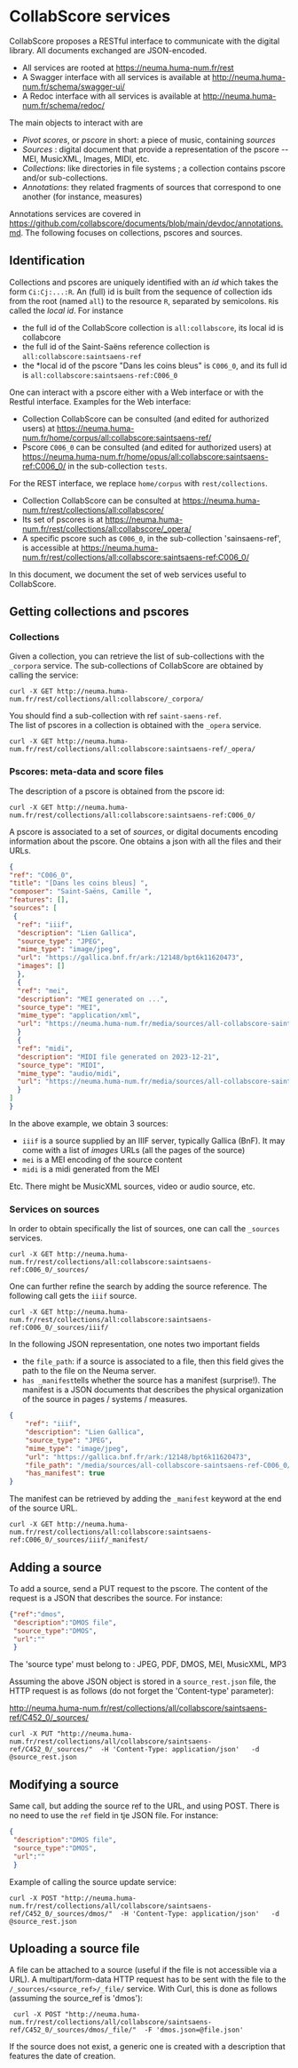# CollabScore services

CollabScore proposes a RESTful interface to communicate with the digital library. 
All documents exchanged are JSON-encoded.  
  - All services are rooted at https://neuma.huma-num.fr/rest
  - A Swagger interface with all services is available at http://neuma.huma-num.fr/schema/swagger-ui/
  - A Redoc interface with all services is available at http://neuma.huma-num.fr/schema/redoc/

The main objects to interact with are

 - *Pivot scores*, or *pscore* in short: a piece of music, containing *sources*
 - *Sources* : digital document that provide a representation of the pscore -- MEI, MusicXML, Images, MIDI, etc.
 - *Collections*: like directories in file systems ; a collection contains pscore and/or sub-collections.
 - *Annotations*: they related fragments of sources that correspond to one another (for instance, measures)

Annotations services are covered in https://github.com/collabscore/documents/blob/main/devdoc/annotations.md. The following focuses on collections, pscores and sources.

## Identification

Collections and pscores are uniquely identified with an *id* which takes the form ``Ci:Cj:...:R``.
An (full) id is built from the sequence of collection ids from the root (named ``all``) to the resource ``R``, 
separated by semicolons. ``R``is called the *local id*. For instance 

 - the full id of the CollabScore collection  is ``all:collabscore``, its local id is collabcore
 - the full id of the Saint-Saëns reference collection  is ``all:collabscore:saintsaens-ref``
 - the *local id of the pscore "Dans les coins bleus" is ``C006_0``, and its
   full id   is ``all:collabscore:saintsaens-ref:C006_0``

One can interact with a pscore either with a Web interface or with the Restful interface. Examples for the Web interface:

 - Collection CollabScore can be consulted (and edited for authorized users) at https://neuma.huma-num.fr/home/corpus/all:collabscore:saintsaens-ref/
 - Pscore ``C006_0`` can be consulted (and edited for authorized users) at https://neuma.huma-num.fr/home/opus/all:collabscore:saintsaens-ref:C006_0/ in the sub-collection ``tests``.

For the REST interface, we replace ``home/corpus`` with ``rest/collections``. 

 - Collection CollabScore can be consulted at https://neuma.huma-num.fr/rest/collections/all:collabscore/
 - Its set of pscores is at https://neuma.huma-num.fr/rest/collections/all:collabscore/_opera/
 - A specific pscore such as ``C006_0``, in the sub-collection 'sainsaens-ref', is accessible  at https://neuma.huma-num.fr/rest/collections/all:collabscore:saintsaens-ref:C006_0/

In this document, we document the set of web services useful to CollabScore. 

## Getting collections and pscores

### Collections

Given a collection, you can retrieve the list of sub-collections with the ``_corpora``
service. The sub-collections of CollabScore are obtained by calling the service:

```
curl -X GET http://neuma.huma-num.fr/rest/collections/all:collabscore/_corpora/
```
You should find a sub-collection with  ref ``saint-saens-ref``.  
The list of pscores in a collection is obtained with the ``_opera`` service.

```
curl -X GET http://neuma.huma-num.fr/rest/collections/all:collabscore:saintsaens-ref/_opera/
```

### Pscores: meta-data and score files

The description of a pscore is obtained from the pscore id:

```
curl -X GET http://neuma.huma-num.fr/rest/collections/all:collabscore:saintsaens-ref:C006_0/
```

A pscore is associated  to a set of *sources*, or digital documents encoding information about the pscore.
One obtains a json with all the files and their URLs.

```json
{
"ref": "C006_0",
"title": "[Dans les coins bleus] ",
"composer": "Saint-Saëns, Camille ",
"features": [],
"sources": [
 {
  "ref": "iiif",
  "description": "Lien Gallica",
  "source_type": "JPEG",
  "mime_type": "image/jpeg",
  "url": "https://gallica.bnf.fr/ark:/12148/bpt6k11620473",
  "images": []
  },
  {
  "ref": "mei",
  "description": "MEI generated on ...",
  "source_type": "MEI",
  "mime_type": "application/xml",
  "url": "https://neuma.huma-num.fr/media/sources/all-collabscore-saintsaens-ref-C006_0/C006_0.mei"
  }
  {
  "ref": "midi",
  "description": "MIDI file generated on 2023-12-21",
  "source_type": "MIDI",
  "mime_type": "audio/midi",
  "url": "https://neuma.huma-num.fr/media/sources/all-collabscore-saintsaens-ref-C006_0/score.midi"
  }
]
}
```

In the above example, we obtain 3 sources:
  - ``iiif`` is a source supplied by an IIIF server, typically Gallica (BnF). It may come
     with a list of *images* URLs (all the pages of the source)
  - ``mei`` is a MEI encoding of the source content
  - ``midi`` is a midi generated from the MEI

Etc. There might be MusicXML sources, video or audio source, etc. 

### Services on sources

In order to obtain specifically the list of sources, one can call the ``_sources`` services.

```
curl -X GET http://neuma.huma-num.fr/rest/collections/all:collabscore:saintsaens-ref:C006_0/_sources/
```

One can further refine the search by adding the source reference. The following 
call gets the ```iiif```  source.

```
curl -X GET http://neuma.huma-num.fr/rest/collections/all:collabscore:saintsaens-ref:C006_0/_sources/iiif/
```

In the following JSON representation, one notes two important fields

 - the ``file_path``: if a source is associated to a file, then this field
   gives the path to the file on the Neuma server.
 - ``has _manifest``tells whether the source has a manifest (surprise!). The
    manifest is a JSON documents that describes the physical organization of the source
    in pages / systems / measures.

```json
{
    "ref": "iiif",
    "description": "Lien Gallica",
    "source_type": "JPEG",
    "mime_type": "image/jpeg",
    "url": "https://gallica.bnf.fr/ark:/12148/bpt6k11620473",
    "file_path": "/media/sources/all-collabscore-saintsaens-ref-C006_0/dmos.json",
    "has_manifest": true
}
```
The manifest can be retrieved by adding the ``_manifest`` keyword at the
end of the source URL.

```
curl -X GET http://neuma.huma-num.fr/rest/collections/all:collabscore:saintsaens-ref:C006_0/_sources/iiif/_manifest/
```

## Adding a source

To add a source, send a PUT request to the pscore. The content of the request is a JSON that describes the source. For instance:

```json
{"ref":"dmos",
 "description":"DMOS file",
 "source_type":"DMOS",
 "url":""
 }
```

The 'source type' must belong to : JPEG, PDF, DMOS, MEI, MusicXML, MP3

Assuming the above JSON object is stored in a ``source_rest.json`` file, the HTTP request is as follows (do not forget the 'Content-type' parameter):

http://neuma.huma-num.fr/rest/collections/all/collabscore/saintsaens-ref/C452_0/_sources/

```
curl -X PUT "http://neuma.huma-num.fr/rest/collections/all/collabscore/saintsaens-ref/C452_0/_sources/"  -H 'Content-Type: application/json'   -d @source_rest.json
```

## Modifying a source

Same call, but adding the source ref to the URL, and using POST. There is no need to use the ``ref`` field in tje JSON file. For instance:

```json
{
 "description":"DMOS file",
 "source_type":"DMOS",
 "url":""
 }
```
Example of calling the source update service:

```
curl -X POST "http://neuma.huma-num.fr/rest/collections/all/collabscore/saintsaens-ref/C452_0/_sources/dmos/"  -H 'Content-Type: application/json'   -d @source_rest.json
```


## Uploading a source file

A file can be attached to a source (useful if the file is not accessible via a URL). A multipart/form-data HTTP request has to be sent with the file to the ``/_sources/<source_ref>/_file/`` service. With Curl, this is done as follows (assuming the source_ref is 'dmos'):

```
 curl -X POST "http://neuma.huma-num.fr/rest/collections/all/collabscore/saintsaens-ref/C452_0/_sources/dmos/_file/"  -F 'dmos.json=@file.json'
```

If the source does not exist, a generic one is created with a description that features the date of creation.




